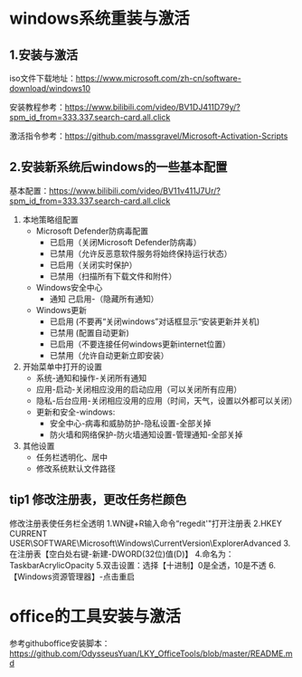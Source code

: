 # windows系统重装与激活

## 1.安装与激活

iso文件下载地址：https://www.microsoft.com/zh-cn/software-download/windows10

安装教程参考：https://www.bilibili.com/video/BV1DJ411D79y/?spm_id_from=333.337.search-card.all.click

激活指令参考：https://github.com/massgravel/Microsoft-Activation-Scripts

## 2.安装新系统后windows的一些基本配置

基本配置：https://www.bilibili.com/video/BV11v411J7Ur/?spm_id_from=333.337.search-card.all.click

1. 本地策略组配置
   * Microsoft Defender防病毒配置
     * 已启用（关闭Microsoft Defender防病毒）
     * 已禁用（允许反恶意软件服务将始终保持运行状态）
     * 已启用（关闭实时保护）
     * 已禁用（扫描所有下载文件和附件）
   * Windows安全中心
     * 通知 己启用-（隐藏所有通知）
   * Windows更新
     * 已启用 (不要再“关闭windows”对话框显示“安装更新并关机)
     * 已禁用 (配置自动更新)
     * 已启用（不要连接任何windows更新internet位置）
     * 已禁用（允许自动更新立即安装）
2. 开始菜单中打开的设置
   * 系统-通知和操作-关闭所有通知
   * 应用-启动-关闭相应没用的启动应用（可以关闭所有应用）
   * 隐私-后台应用-关闭相应没用的应用（时间，天气，设置以外都可以关闭）
   * 更新和安全-windows:
     * 安全中心-病毒和威胁防护-隐私设置-全部关掉
     * 防火墙和网络保护-防火墙通知设置-管理通知-全部关掉
3. 其他设置
   * 任务栏透明化、居中
   * 修改系统默认文件路径



## tip1 修改注册表，更改任务栏颜色

修改注册表使任务栏全透明
1.WN键+R输入命令“regedit'"打开注册表
2.HKEY CURRENT USER\SOFTWARE\Microsoft\Windows\CurrentVersion\ExplorerAdvanced
3.在注册表【空白处右键-新建-DWORD(32位)值(D)】
4.命名为：TaskbarAcrylicOpacity
5.双击设置：选择【十进制】0是全透，10是不透
6.【Windows资源管理器】-点击重启



# office的工具安装与激活

参考githuboffice安装脚本：https://github.com/OdysseusYuan/LKY_OfficeTools/blob/master/README.md

